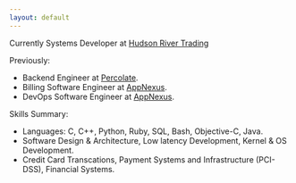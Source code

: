 ```yaml
---
layout: default
---
```


Currently Systems Developer at <a href="http://hudson-trading.com/" target="_blank">Hudson River Trading</a>

Previously:
- Backend Engineer at <a href="http://percolate.com/" target="_blank">Percolate</a>.
- Billing Software Engineer at <a href="http://appnexus.com/" target="_blank">AppNexus</a>.
- DevOps Software Engineer at <a href="http://appnexus.com/" target="_blank">AppNexus</a>.

Skills Summary:
- Languages: C, C++, Python, Ruby, SQL, Bash, Objective-C, Java.
- Software Design & Architecture, Low latency Development, Kernel & OS Development.
- Credit Card Transcations, Payment Systems and Infrastructure (PCI-DSS), Financial Systems.
